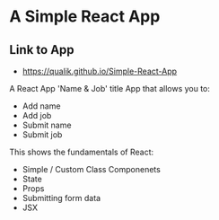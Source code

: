 # A Simple React App

## Link to App
- https://qualik.github.io/Simple-React-App

A React App 'Name & Job' title App that allows you to:

- Add name
- Add job
- Submit name
- Submit job

This shows the fundamentals of React:

- Simple / Custom Class Componenets
- State
- Props
- Submitting form data
- JSX

